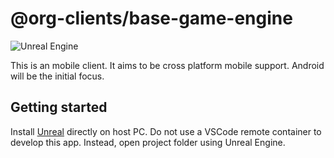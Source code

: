 # @org-clients/base-game-engine

![Unreal Engine](https://img.shields.io/badge/unrealengine-%23313131.svg?style=for-the-badge&logo=unrealengine&logoColor=white)

This is an mobile client. It aims to be cross platform mobile support. Android will be the initial focus.

## Getting started

Install [Unreal](https://www.unrealengine.com/en-US/download) directly on host PC. Do not use a VSCode remote container to develop this app. Instead, open project folder using Unreal Engine.
